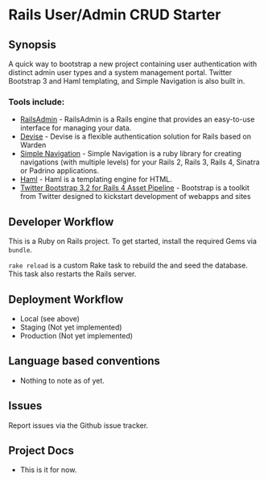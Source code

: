 # Rails User/Admin CRUD Starter
 
## Synopsis
A quick way to bootstrap a new project containing user authentication with 
distinct admin user types and a system management portal. Twitter Bootstrap 3 
and Haml templating, and Simple Navigation is also built in.

### Tools include:


* [RailsAdmin](https://github.com/sferik/rails_admin) - RailsAdmin is a Rails engine that provides an easy-to-use interface for managing your data.
* [Devise](https://github.com/plataformatec/devise) - Devise is a flexible authentication solution for Rails based on Warden
* [Simple Navigation](https://github.com/codeplant/simple-navigation) - Simple Navigation is a ruby library for creating navigations (with multiple levels) for your Rails 2, Rails 3, Rails 4, Sinatra or Padrino applications.
* [Haml](https://github.com/haml/haml) - Haml is a templating engine for HTML.
* [Twitter Bootstrap 3.2 for Rails 4 Asset Pipeline](https://github.com/seyhunak/twitter-bootstrap-rails) - Bootstrap is a toolkit from Twitter designed to kickstart development of webapps and sites

## Developer Workflow
This is a Ruby on Rails project. To get started, install the required Gems via `bundle`.

`rake reload` is a custom Rake task to rebuild the and seed the database. This task also
restarts the Rails server. 

## Deployment Workflow
- Local (see above)
- Staging (Not yet implemented)
- Production (Not yet implemented)

## Language based conventions

* Nothing to note as of yet.

## Issues
Report issues via the Github issue tracker.

## Project Docs

* This is it for now.
